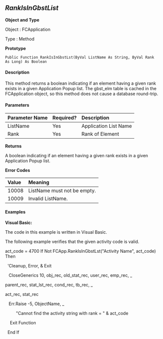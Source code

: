_RankIsInGbstList_
---------------

**Object and Type**

Object : FCApplication

Type : Method

**Prototype**

```
Public Function RankIsInGbstLst(ByVal ListName As String, ByVal Rank As Long) As Boolean
```

#### Description

This method returns a boolean indicating if an element having a given rank exists in a given Application Popup list. The gbst_elm table is cached in the FCApplication object, so this method does not cause a database round-trip.

#### Parameters

| Parameter Name | Required? | Description |
|:--- |:--- |:--- |
| ListName | Yes | Application List Name |
| Rank | Yes | Rank of Element |

**Returns**

A boolean indicating if an element having a given rank exists in a given Application Popup list.

**Error Codes**

| Value | Meaning |
|:--- |:--- |
| 10008 | ListName must not be empty. |
| 10009 | Invalid ListName. |

#### Examples

**Visual Basic:**

The code in this example is written in Visual Basic.

The following example verifies that the given activity code is valid.

act_code = 4700 If Not FCApp.RankIsInGbstLst("Activity Name", act_code) Then

  'Cleanup, Error, & Exit

   CloseGenerics 10, obj_rec, old_stat_rec, user_rec, emp_rec, _

 parent_rec, stat_lst_rec, cond_rec, tb_rec, _

act_rec, stat_rec

   Err.Raise -5, ObjectName, _

         "Cannot find the activity string with rank = " & act_code

    Exit Function

  End If
